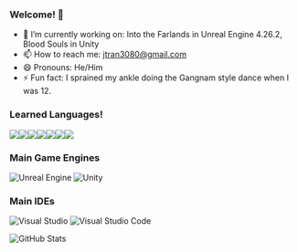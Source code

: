 ### Welcome! 👋

- 🔭 I’m currently working on: Into the Farlands in Unreal Engine 4.26.2, Blood Souls in Unity
- 📫 How to reach me: jtran3080@gmail.com
- 😄 Pronouns: He/Him
- ⚡ Fun fact: I sprained my ankle doing the Gangnam style dance when I was 12.

### Learned Languages!
<img src="https://img.shields.io/badge/C%2B%2B-00599C?style=for-the-badge&logo=c%2B%2B&logoColor=white" /><img src="https://img.shields.io/badge/C%23-239120?style=for-the-badge&logo=c-sharp&logoColor=white" /><img src="https://img.shields.io/badge/C-00599C?style=for-the-badge&logo=c&logoColor=white" /><img src="https://img.shields.io/badge/CSS3-1572B6?style=for-the-badge&logo=css3&logoColor=white" /><img src="https://img.shields.io/badge/HTML5-E34F26?style=for-the-badge&logo=html5&logoColor=white" /><img src = "https://img.shields.io/badge/Lua-2C2D72?style=for-the-badge&logo=lua&logoColor=white" /><img src="https://img.shields.io/badge/Python-FFD43B?style=for-the-badge&logo=python&logoColor=blue" />

### Main Game Engines
![Unreal Engine](https://img.shields.io/badge/-Unreal%20Engine-313131?style=for-the-badge&logo=unreal-engine&logoColor=white)
![Unity](https://img.shields.io/badge/Unity-100000?style=for-the-badge&logo=unity&logoColor=white)

### Main IDEs
![Visual Studio](https://img.shields.io/badge/Visual_Studio-5C2D91?style=for-the-badge&logo=visual%20studio&logoColor=white)
![Visual Studio Code](https://img.shields.io/badge/Visual_Studio_Code-0078D4?style=for-the-badge&logo=visual%20studio%20code&logoColor=white)

![GitHub Stats](https://github-readme-stats.vercel.app/api?username=JasonT1085&theme=tokyonight&count_private=true&show_icons=true&layout=compact)

